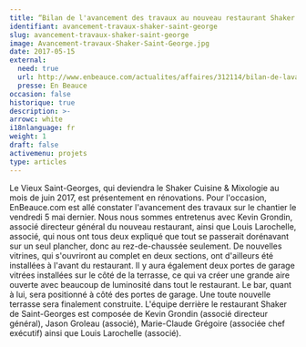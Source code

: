 ```yaml
---
title: “Bilan de l'avancement des travaux au nouveau restaurant Shaker de Saint-Georges”
identifiant: avancement-travaux-shaker-saint-george
slug: avancement-travaux-shaker-saint-george
image: Avancement-travaux-Shaker-Saint-George.jpg
date: 2017-05-15
external: 
  need: true
  url: http://www.enbeauce.com/actualites/affaires/312114/bilan-de-lavancement-des-travaux-au-nouveau-restaurant-shaker-de-saint-georges
  presse: En Beauce
occasion: false
historique: true
description: >-
arrowc: white
i18nlanguage: fr
weight: 1
draft: false
activemenu: projets
type: articles
---
```

Le Vieux Saint-Georges, qui deviendra le Shaker Cuisine & Mixologie au mois de juin 2017, est présentement en rénovations. Pour l'occasion, EnBeauce.com est allé constater l'avancement des travaux sur le chantier le vendredi 5 mai dernier. Nous nous sommes entretenus avec Kevin Grondin, associé directeur général du nouveau restaurant, ainsi que Louis Larochelle, associé, qui nous ont tous deux expliqué que tout se passerait dorénavant sur un seul plancher, donc au rez-de-chaussée seulement. De nouvelles vitrines, qui s'ouvriront au complet en deux sections, ont d'ailleurs été installées à l'avant du restaurant. Il y aura également deux portes de garage vitrées installées sur le côté de la terrasse, ce qui va créer une grande aire ouverte avec beaucoup de luminosité dans tout le restaurant. Le bar, quant à lui, sera positionné à côté des portes de garage. Une toute nouvelle terrasse sera finalement construite.  L'équipe derrière le restaurant Shaker de Saint-Georges est composée de Kevin Grondin (associé directeur général), Jason Groleau (associé), Marie-Claude Grégoire (associée chef exécutif) ainsi que Louis Larochelle (associé). 

